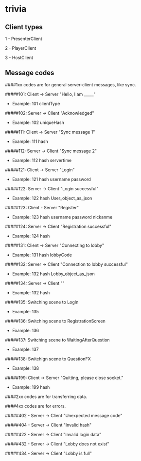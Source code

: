 # trivia



## Client types
1 - PresenterClient

2 - PlayerClient

3 - HostClient


## Message codes
####1xx codes are for general server-client messages, like sync.

#####101: Client -> Server "Hello, I am _____"
- Example: 101 clientType

#####102: Server -> Client "Acknowledged"
- Example: 102 uniqueHash

#####111: Client -> Server "Sync message 1"
- Example: 111 hash

#####112: Server -> Client "Sync message 2"
- Example: 112 hash servertime

#####121: Client -> Server "Login"
- Example: 121 hash username password

#####122: Server -> Client "Login successful"
- Example: 122 hash User_object_as_json

#####123: Client - Server "Register"
- Example: 123 hash username password nickanme

#####124: Server -> Client "Registration successful"
- Example: 124 hash

#####131: Client -> Server "Connecting to lobby"
- Example: 131 hash lobbyCode

#####132: Server -> Client "Connection to lobby successful"
- Example: 132 hash Lobby_object_as_json

#####134: Server -> Client ""
- Example: 132 hash 

#####135: Switching scene to LogIn
- Example: 135 

#####136: Switching scene to RegistrationScreen
- Example: 136

#####137: Switching scene to WaitingAfterQuestion
- Example: 137 

#####138: Switchign scene to QuestionFX
- Example: 138

#####199: Client -> Server "Quitting, please close socket."
- Example: 199 hash 

####2xx codes are for transferring data.





####4xx codes are for errors.

#####402 - Server -> Client "Unexpected message code"

#####404 - Server -> Client "Invalid hash"

#####422 - Server -> Client "Invalid login data"
 
#####432 - Server -> Client "Lobby does not exist"

#####434 - Server -> Client "Lobby is full"
